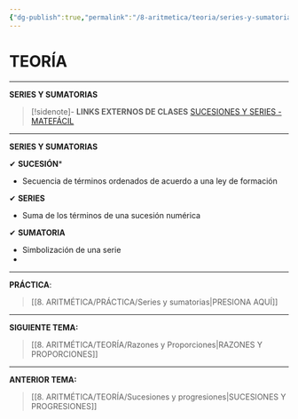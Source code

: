 ```yaml
---
{"dg-publish":true,"permalink":"/8-aritmetica/teoria/series-y-sumatorias/","tags":["Aritmética","Teoría","Incompleto"]}
---
```


# TEORÍA
---
**SERIES Y SUMATORIAS**

>[!sidenote]- **LINKS EXTERNOS DE CLASES** 
>[SUCESIONES Y SERIES - MATEFÁCIL](https://youtube.com/playlist?list=PL9SnRnlzoyX1fBAb1JZc5eZ0YFjvpG87E&si=qNnfTW-glVAJGrug)

---
**SERIES Y SUMATORIAS**

✔ **SUCESIÓN***
- Secuencia de términos ordenados de acuerdo a una ley de formación

✔ **SERIES**
- Suma de los términos de una sucesión numérica

✔ **SUMATORIA**
- Simbolización de una serie
- 

---
**PRÁCTICA**:
>[[8. ARITMÉTICA/PRÁCTICA/Series y sumatorias\|PRESIONA AQUÍ]]

---
**SIGUIENTE TEMA:** 
>[[8. ARITMÉTICA/TEORÍA/Razones y Proporciones\|RAZONES Y PROPORCIONES]]

---
**ANTERIOR TEMA:** 
>[[8. ARITMÉTICA/TEORÍA/Sucesiones y progresiones\|SUCESIONES Y PROGRESIONES]]

